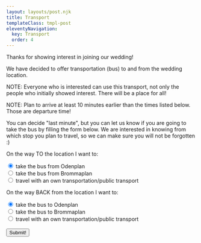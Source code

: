 ```yaml
---
layout: layouts/post.njk
title: Transport
templateClass: tmpl-post
eleventyNavigation:
  key: Transport
  order: 4
---
```


Thanks for showing interest in joining our wedding!

We have decided to offer transportation (bus) to and from the wedding location.

<div class="warning">
NOTE:
Everyone who is interested can use this transport,
not only the people who initially showed interest.
There will be a place for all!

NOTE:
Plan to arrive at least 10 minutes earlier than the times listed below.
Those are departure time!
</div>

<p id="pForTransport"></p>

You can decide "last minute", but you can let us know
if you are going to take the bus by filling the form below.
We are interested in knowing from which stop you plan to travel,
so we can make sure you will not be forgotten :)

<form class="form-signin">
    <p> On the way TO the location I want to: </p>
    <input type="radio" id="ToOd" name="ToAnswer" value="ToOd" checked="checked">
    <label for="ToOd">take the bus from Odenplan</label><br>
    <input type="radio" id="ToBr" name="ToAnswer" value="ToBr">
    <label for="ToBr">take the bus from Brommaplan</label><br>
    <input type="radio" id="ToNone" name="ToAnswer" value="ToNone">
    <label for="ToNone">travel with an own transportation/public transport</label>
    <p> On the way BACK from the location I want to: </p>
    <input type="radio" id="BackOd" name="BackAnswer" value="BackOd" checked="checked">
    <label for="BackOd">take the bus to Odenplan</label><br>
    <input type="radio" id="BackBr" name="BackAnswer" value="BackBr">
    <label for="BackBr">take the bus to Brommaplan</label><br>
    <input type="radio" id="BackNone" name="BackAnswer" value="BackNone">
    <label for="BackNone">travel with an own transportation/public transport</label>
    <br></br>
    <button class="btn btn-lg btn-primary btn-lock" type="submit" onclick="saveTranspFormToFirebase()">Submit!</button>
</form>

<script>
  readFromFirebaseParam('textTransport','pForTransport');
</script>